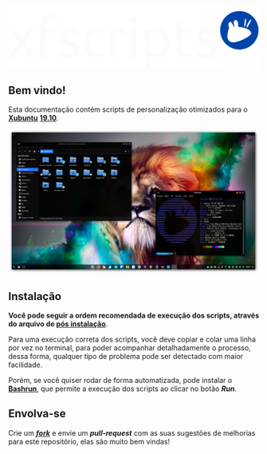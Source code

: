![xfscripts](images/xfscripts-mdbook.png)

## Bem vindo!

Esta documentação contém scripts de personalização otimizados para o [**Xubuntu**](https://xubuntu.org) [**19.10**](https://xubuntu.org/release/19-10/).

![xfscripts](images/xfscripts.png)

## Instalação

**Você pode seguir a ordem recomendada de execução dos scripts, através do arquivo de [pós instalação](postinst.md)**.

Para uma execução correta dos scripts, você deve copiar e colar uma linha por vez no terminal, para poder acompanhar detalhadamente o processo, dessa forma, qualquer tipo de problema pode ser detectado com maior facilidade.

Porém, se você quiser rodar de forma automatizada, pode instalar o [**Bashrun**](./bashrun.md), que permite a execução dos scripts ao clicar no botão _**Run**_.

## Envolva-se

Crie um [_**fork**_](https://github.com/rauldipeas/xfscripts) e envie um _**pull-request**_ com as suas sugestões de melhorias para este repositório, elas são muito bem vindas!